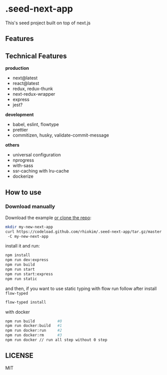 # .seed-next-app

This's seed project built on top of next.js

## Features

## Technical Features

**production**

* next@latest
* react@latest
* redux, redux-thunk
* next-redux-wrapper
* express
* jest?

**development**

* babel, eslint, flowtype
* prettier
* commitizen, husky, validate-commit-message

**others**

* universal configuration
* nprogress
* with-sass
* ssr-caching with lru-cache
* dockerize

## How to use

### Download manually

Download the example [or clone the repo](https://github.com/rhiokim/.seed-next-app):

```bash
mkdir my-new-next-app
curl https://codeload.github.com/rhiokim/.seed-next-app/tar.gz/master | tar -xz --strip=1
 -C my-new-next-app
```

install it and run:

```bash
npm install
npm run dev:express
npm run build
npm run start
npm run start:express
npm run static
```

and then, if you want to use static typing with flow run follow after install `flow-typed`

```bash
flow-typed install
```

with docker

```bash
npm run build          #0
npm run docker:build   #1
npm run docker:run     #2
npm run docker:rm      #3
npm run docker // run all step without 0 step
```

## LICENSE

MIT
